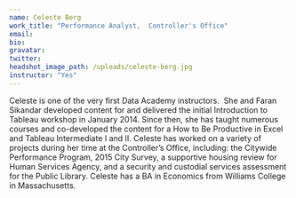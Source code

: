```yaml
---
name: Celeste Berg
work_title: "Performance Analyst,  Controller's Office"
email:
bio:
gravatar:
twitter:
headshot_image_path: /uploads/celeste-berg.jpg
instructor: "Yes"
---
```



Celeste is one of the very first Data Academy instructors.  She and Faran Sikandar developed content for and delivered the initial Introduction to Tableau workshop in January 2014. Since then, she has taught numerous courses and co-developed the content for a How to Be Productive in Excel and Tableau Intermediate I and II. Celeste has worked on a variety of projects during her time at the Controller’s Office, including: the Citywide Performance Program, 2015 City Survey, a supportive housing review for Human Services Agency, and a security and custodial services assessment for the Public Library. Celeste has a BA in Economics from Williams College in Massachusetts.